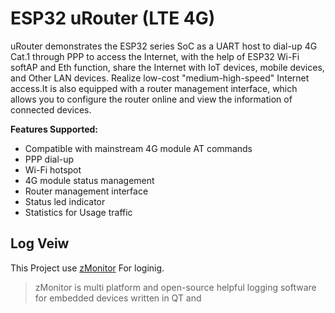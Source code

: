 # ESP32 uRouter (LTE 4G)
uRouter demonstrates the ESP32 series SoC as a UART host to dial-up 4G Cat.1 through PPP to access the Internet, with the help of ESP32 Wi-Fi softAP and Eth function, share the Internet with IoT devices, mobile devices, and Other LAN devices. 
Realize low-cost "medium-high-speed" Internet access.It is also equipped with a router management interface, which allows you to configure the router online and view the information of connected devices.

**Features Supported:**

* Compatible with mainstream 4G module AT commands
* PPP dial-up
* Wi-Fi hotspot
* 4G module status management
* Router management interface
* Status led indicator
* Statistics for Usage traffic

## Log Veiw
This Project use [zMonitor](https://github.com/0x7a657573/zMonitor) For loginig.
> zMonitor is multi platform and open-source helpful logging software for embedded devices written in QT and 